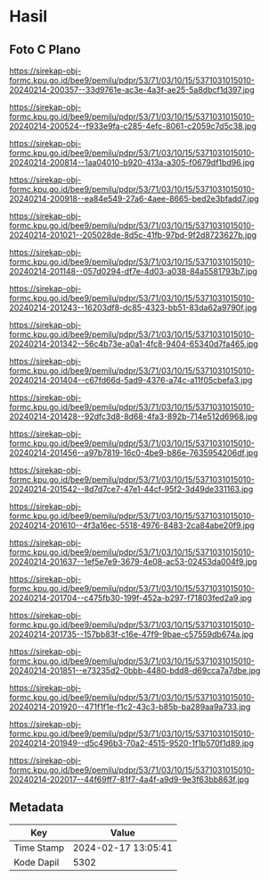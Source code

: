 # Hasil

## Foto C Plano

https://sirekap-obj-formc.kpu.go.id/bee9/pemilu/pdpr/53/71/03/10/15/5371031015010-20240214-200357--33d9761e-ac3e-4a3f-ae25-5a8dbcf1d397.jpg

https://sirekap-obj-formc.kpu.go.id/bee9/pemilu/pdpr/53/71/03/10/15/5371031015010-20240214-200524--f933e9fa-c285-4efc-8061-c2059c7d5c38.jpg

https://sirekap-obj-formc.kpu.go.id/bee9/pemilu/pdpr/53/71/03/10/15/5371031015010-20240214-200814--1aa04010-b920-413a-a305-f0679df1bd96.jpg

https://sirekap-obj-formc.kpu.go.id/bee9/pemilu/pdpr/53/71/03/10/15/5371031015010-20240214-200918--ea84e549-27a6-4aee-8665-bed2e3bfadd7.jpg

https://sirekap-obj-formc.kpu.go.id/bee9/pemilu/pdpr/53/71/03/10/15/5371031015010-20240214-201021--205028de-8d5c-41fb-97bd-9f2d8723627b.jpg

https://sirekap-obj-formc.kpu.go.id/bee9/pemilu/pdpr/53/71/03/10/15/5371031015010-20240214-201148--057d0294-df7e-4d03-a038-84a5581793b7.jpg

https://sirekap-obj-formc.kpu.go.id/bee9/pemilu/pdpr/53/71/03/10/15/5371031015010-20240214-201243--16203df8-dc85-4323-bb51-83da62a9790f.jpg

https://sirekap-obj-formc.kpu.go.id/bee9/pemilu/pdpr/53/71/03/10/15/5371031015010-20240214-201342--56c4b73e-a0a1-4fc8-9404-65340d7fa465.jpg

https://sirekap-obj-formc.kpu.go.id/bee9/pemilu/pdpr/53/71/03/10/15/5371031015010-20240214-201404--c67fd66d-5ad9-4376-a74c-a11f05cbefa3.jpg

https://sirekap-obj-formc.kpu.go.id/bee9/pemilu/pdpr/53/71/03/10/15/5371031015010-20240214-201428--92dfc3d8-8d68-4fa3-892b-714e512d6968.jpg

https://sirekap-obj-formc.kpu.go.id/bee9/pemilu/pdpr/53/71/03/10/15/5371031015010-20240214-201456--a97b7819-16c0-4be9-b86e-7635954206df.jpg

https://sirekap-obj-formc.kpu.go.id/bee9/pemilu/pdpr/53/71/03/10/15/5371031015010-20240214-201542--8d7d7ce7-47e1-44cf-95f2-3d49de331163.jpg

https://sirekap-obj-formc.kpu.go.id/bee9/pemilu/pdpr/53/71/03/10/15/5371031015010-20240214-201610--4f3a16ec-5518-4976-8483-2ca84abe20f9.jpg

https://sirekap-obj-formc.kpu.go.id/bee9/pemilu/pdpr/53/71/03/10/15/5371031015010-20240214-201637--1ef5e7e9-3679-4e08-ac53-02453da004f9.jpg

https://sirekap-obj-formc.kpu.go.id/bee9/pemilu/pdpr/53/71/03/10/15/5371031015010-20240214-201704--c475fb30-199f-452a-b297-f71803fed2a9.jpg

https://sirekap-obj-formc.kpu.go.id/bee9/pemilu/pdpr/53/71/03/10/15/5371031015010-20240214-201735--157bb83f-c16e-47f9-9bae-c57559db674a.jpg

https://sirekap-obj-formc.kpu.go.id/bee9/pemilu/pdpr/53/71/03/10/15/5371031015010-20240214-201851--e73235d2-0bbb-4480-bdd8-d69cca7a7dbe.jpg

https://sirekap-obj-formc.kpu.go.id/bee9/pemilu/pdpr/53/71/03/10/15/5371031015010-20240214-201920--471f1f1e-f1c2-43c3-b85b-ba289aa9a733.jpg

https://sirekap-obj-formc.kpu.go.id/bee9/pemilu/pdpr/53/71/03/10/15/5371031015010-20240214-201949--d5c496b3-70a2-4515-9520-1f1b570f1d89.jpg

https://sirekap-obj-formc.kpu.go.id/bee9/pemilu/pdpr/53/71/03/10/15/5371031015010-20240214-202017--44f69ff7-81f7-4a4f-a9d9-9e3f63bb863f.jpg


## Metadata

| Key        | Value               |
| ---------- | ------------------- |
| Time Stamp | 2024-02-17 13:05:41 |
| Kode Dapil | 5302                |



